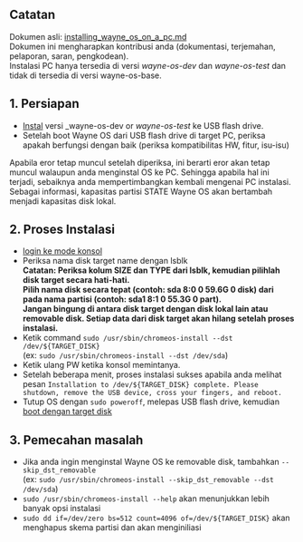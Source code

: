 ## Catatan
Dokumen asli: [installing_wayne_os_on_a_pc.md](https://gitlab.com/wayne-inc/wayneos/-/blob/master/docs/en/how-to/installing_wayne_os_on_a_pc.md)
<br>Dokumen ini mengharapkan kontribusi anda (dokumentasi, terjemahan, pelaporan, saran, pengkodean).
<br>Instalasi PC hanya tersedia di versi _wayne-os-dev_ dan _wayne-os-test_ dan tidak di tersedia di versi wayne-os-base.

## 1. Persiapan
- [Instal](https://gitlab.com/wayne-inc/wayneos/-/blob/master/docs/id/tata-cara/menginstal_wayne_os_ke_usb.md) versi _wayne-os-dev or _wayne-os-test_ ke USB flash drive.
- Setelah boot Wayne OS dari USB flash drive di target PC, periksa apakah berfungsi dengan baik (periksa kompatibilitas HW, fitur, isu-isu)
<p>Apabila eror tetap muncul setelah diperiksa, ini berarti eror akan tetap muncul walaupun anda menginstal OS ke PC. Sehingga apabila hal ini terjadi, sebaiknya anda mempertimbangkan kembali mengenai PC instalasi.
<br>Sebagai informasi, kapasitas partisi STATE Wayne OS akan bertambah menjadi kapasitas disk lokal.

## 2. Proses Instalasi
- [login ke mode konsol](https://gitlab.com/wayne-inc/wayneos/-/blob/master/docs/id/tata-cara/menggunakan_shell.md)
- Periksa nama disk target name dengan lsblk
<br>**Catatan: Periksa kolum SIZE dan TYPE dari lsblk, kemudian pilihlah disk target secara hati-hati.**
<br>**Pilih nama disk secara tepat (contoh: sda 8:0 0 59.6G 0 disk) dari pada nama partisi (contoh: sda1 8:1 0 55.3G 0 part).**
<br>**Jangan bingung di antara disk target dengan disk lokal lain atau removable disk. Setiap data dari disk target akan hilang setelah proses instalasi.**
- Ketik command `sudo /usr/sbin/chromeos-install --dst /dev/${TARGET_DISK}`
<br>(ex: `sudo /usr/sbin/chromeos-install --dst /dev/sda`)
- Ketik ulang PW ketika konsol memintanya.
- Setelah beberapa menit, proses instalasi sukses apabila anda melihat pesan `Installation to /dev/${TARGET_DISK} complete. Please shutdown, remove the USB device, cross your fingers, and reboot.`
- Tutup OS dengan `sudo poweroff`, melepas USB flash drive, kemudian [boot dengan target disk](https://gitlab.com/wayne-inc/wayneos/-/blob/master/docs/id/tata-cara/membooting_wayne_os.md)

## 3. Pemecahan masalah
- Jika anda ingin menginstal Wayne OS ke removable disk, tambahkan `--skip_dst_removable` 
<br> (ex: `sudo /usr/sbin/chromeos-install --skip_dst_removable --dst /dev/sda`)
- `sudo /usr/sbin/chromeos-install --help` akan menunjukkan lebih banyak opsi instalasi
- `sudo dd if=/dev/zero bs=512 count=4096 of=/dev/${TARGET_DISK}` akan menghapus skema partisi dan akan menginiliasi
